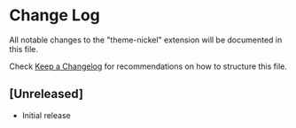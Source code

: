# Change Log

All notable changes to the "theme-nickel" extension will be documented in this file.

Check [Keep a Changelog](http://keepachangelog.com/) for recommendations on how to structure this file.

## [Unreleased]

- Initial release
